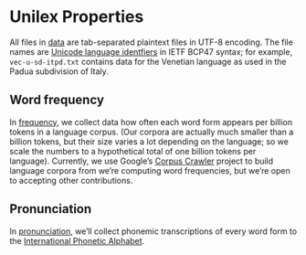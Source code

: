 # Unilex Properties

All files in [data](data/) are tab-separated plaintext files in
UTF-8 encoding. The file names are [Unicode language
identfiers](http://unicode.org/reports/tr35/#Unicode_language_identifier)
in IETF BCP47 syntax; for example, `vec-u-sd-itpd.txt` contains
data for the Venetian language as used in the Padua subdivision of Italy.


## Word frequency

In [frequency](data/frequency/), we collect data how often each word
form appears per billion tokens in a language corpus. (Our corpora are
actually much smaller than a billion tokens, but their size varies a lot
depending on the language; so we scale the numbers to a hypothetical
total of one billion tokens per language). Currently, we use Google’s
[Corpus Crawler](https://github.com/googlei18n/corpuscrawler) project
to build language corpora from we’re computing word frequencies, but
we’re open to accepting other contributions.


## Pronunciation

In [pronunciation](data/pronunciation/), we’ll collect phonemic transcriptions
of every word form to the
[International Phonetic Alphabet](https://en.wikipedia.org/wiki/International_Phonetic_Alphabet).
